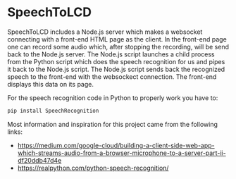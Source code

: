 # SpeechToLCD

SpeechToLCD includes a Node.js server which makes a websocket connecting with a front-end HTML page as the client. In the front-end page one can record some audio which, after stopping the recording, will be send back to the Node.js server. The Node.js script launches a child process from the Python script which does the speech recognition for us and pipes it back to the Node.js script. The Node.js script sends back the recognized speech to the front-end with the websockect connection. The front-end displays this data on its page.

For the speech recognition code in Python to properly work you have to:
```python
pip install SpeechRecognition
```

Most information and inspiration for this project came from the following links:
- https://medium.com/google-cloud/building-a-client-side-web-app-which-streams-audio-from-a-browser-microphone-to-a-server-part-ii-df20ddb47d4e
- https://realpython.com/python-speech-recognition/
